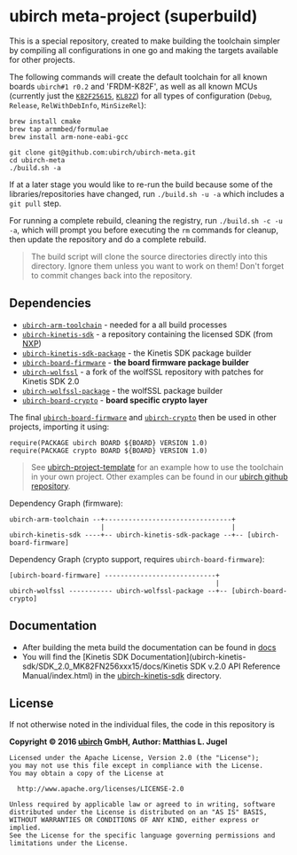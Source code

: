 # ubirch meta-project (superbuild)

This is a special repository, created to make building the toolchain simpler by compiling all configurations
in one go and making the targets available for other projects.

The following commands will create the default toolchain for all known boards `ubirch#1 r0.2` and 'FRDM-K82F', as
well as all known MCUs (currently just the [`K82F25615`](http://www.nxp.com/products/microcontrollers-and-processors/arm-processors/kinetis-cortex-m-mcus/k-series-performance-m4/k8x-secure/kinetis-k82-150-mhz-hw-cryptographic-co-processor-quadspi-microcontrollers-mcus-based-on-arm-cortex-m4-core:K82_150?fsrch=1&sr=2&pageNum=1),
[`KL82Z`](http://www.nxp.com/products/microcontrollers-and-processors/arm-processors/kinetis-cortex-m-mcus/l-series-ultra-low-power-m0-plus/kinetis-kl8x-72-96-mhz-secure-ultra-low-power-microcontrollers-mcus-based-on-arm-cortex-m0-plus-core:KL8x?fsrch=1&sr=3&pageNum=1)) for all types of configuration (`Debug`, `Release`, `RelWithDebInfo`, `MinSizeRel`):

```
brew install cmake
brew tap armmbed/formulae
brew install arm-none-eabi-gcc
```
```
git clone git@github.com:ubirch/ubirch-meta.git
cd ubirch-meta
./build.sh -a
```

If at a later stage you would like to re-run the build because some of the libraries/repositories have changed,
run `./build.sh -u -a` which includes a `git pull` step.

For running a complete rebuild, cleaning the registry, run `./build.sh -c -u -a`, which will prompt you before
executing the `rm` commands for cleanup, then update the repository and do a complete rebuild.

> The build script will clone the source directories directly into this directory. Ignore them unless you want to work on them!
> Don't forget to commit changes back into the repository.

## Dependencies

- [`ubirch-arm-toolchain`](https://github.com/ubirch/ubirch-arm-toolchain) - needed for a all build processes
- [`ubirch-kinetis-sdk`](https://github.com/ubirch/ubirch-kinetis-sdk) - a repository containing the licensed SDK (from [NXP](kex.nxp.com))
- [`ubirch-kinetis-sdk-package`](https://github.com/ubirch/ubirch-kinetis-sdk-package) - the Kinetis SDK package builder
- [`ubirch-board-firmware`](https://github.com/ubirch/ubirch-board-firmware) - __the board firmware package builder__
- [`ubirch-wolfssl`](https://github.com/ubirch/ubirch-wolfssl) - a fork of the wolfSSL repository with patches for Kinetis SDK 2.0
- [`ubirch-wolfssl-package`](https://github.com/ubirch/ubirch-wolfssl-package) - the wolfSSL package builder
- [`ubirch-board-crypto`](https://github.com/ubirch/ubirch-board-crypto) - __board specific crypto layer__

The final [`ubirch-board-firmware`](https://github.com/ubirch/ubirch-board-firmware) and [`ubirch-crypto`](https://github.com/ubirch/ubirch-crypto) then be used in other projects,
importing it using:

```
require(PACKAGE ubirch BOARD ${BOARD} VERSION 1.0)
require(PACKAGE crypto BOARD ${BOARD} VERSION 1.0)
```
> See [ubirch-project-template](https://github.com/ubirch/ubirch-project-template) for an example how to use the toolchain
> in your own project. Other examples can be found in our [ubirch github repository](https://github.com/ubirch).

Dependency Graph (firmware):

```
ubirch-arm-toolchain --+--------------------------------+
                       |                                |
ubirch-kinetis-sdk ----+-- ubirch-kinetis-sdk-package --+-- [ubirch-board-firmware]
```

Dependency Graph (crypto support, requires `ubirch-board-firmware`):

```
[ubirch-board-firmware] ----------------------------+
                                                    |
ubirch-wolfssl ----------- ubirch-wolfssl-package --+-- [ubirch-board-crypto]
```

## Documentation

* After building the meta build the documentation can be found in [docs](docs/html/index.html)
* You will find the [Kinetis SDK Documentation](ubirch-kinetis-sdk/SDK_2.0_MK82FN256xxx15/docs/Kinetis SDK v.2.0 API Reference Manual/index.html) in the [ubirch-kinetis-sdk](ubirch-kinetis-sdk) directory.

## License

If not otherwise noted in the individual files, the code in this repository is

__Copyright &copy; 2016 [ubirch](http://ubirch.com) GmbH, Author: Matthias L. Jugel__

```
Licensed under the Apache License, Version 2.0 (the "License");
you may not use this file except in compliance with the License.
You may obtain a copy of the License at

  http://www.apache.org/licenses/LICENSE-2.0

Unless required by applicable law or agreed to in writing, software
distributed under the License is distributed on an "AS IS" BASIS,
WITHOUT WARRANTIES OR CONDITIONS OF ANY KIND, either express or implied.
See the License for the specific language governing permissions and
limitations under the License.
```


